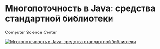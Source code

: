 # Многопоточность в Java: средства стандартной библиотеки

Computer Science Center

[![Многопоточность в Java: средства стандартной библиотеки](https://img.youtube.com/vi/umTVNoG3760/0.jpg)](https://www.youtube.com/watch?v=umTVNoG3760)
